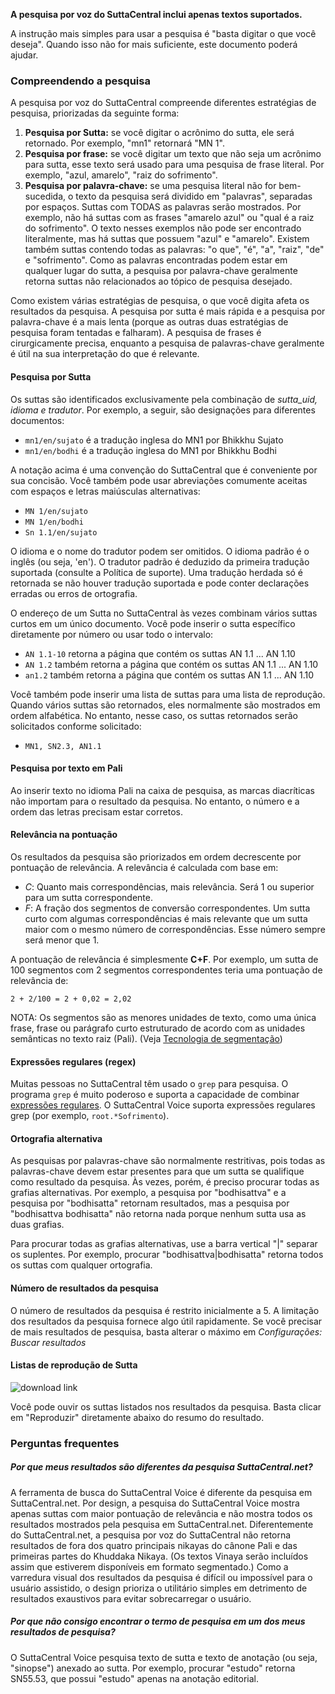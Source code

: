 **A pesquisa por voz do SuttaCentral inclui apenas textos suportados.**

A instrução mais simples para usar a pesquisa é "basta digitar o que você deseja". Quando isso não for mais suficiente, este documento poderá ajudar.

### Compreendendo a pesquisa
A pesquisa por voz do SuttaCentral compreende diferentes estratégias de pesquisa, priorizadas da seguinte forma:

1. **Pesquisa por Sutta:** se você digitar o acrônimo do sutta, ele será retornado. Por exemplo, "mn1" retornará "MN 1".
1. **Pesquisa por frase:** se você digitar um texto que não seja um acrônimo para sutta, esse texto será usado para uma pesquisa de frase literal. Por exemplo, "azul, amarelo", "raiz do sofrimento".
1. **Pesquisa por palavra-chave:** se uma pesquisa literal não for bem-sucedida, o texto da pesquisa será dividido em "palavras", separadas por espaços. Suttas com TODAS as palavras serão mostrados. Por exemplo, não há suttas com as frases "amarelo azul" ou "qual é a raiz do sofrimento". O texto nesses exemplos não pode ser encontrado literalmente, mas há suttas que possuem "azul" e "amarelo". Existem também suttas contendo todas as palavras: "o que", "é", "a", "raiz", "de" e "sofrimento". Como as palavras encontradas podem estar em qualquer lugar do sutta, a pesquisa por palavra-chave geralmente retorna suttas não relacionados ao tópico de pesquisa desejado.

Como existem várias estratégias de pesquisa, o que você digita afeta os resultados da pesquisa. A pesquisa por sutta é mais rápida e a pesquisa por palavra-chave é a mais lenta (porque as outras duas estratégias de pesquisa foram tentadas e falharam). A pesquisa de frases é cirurgicamente precisa, enquanto a pesquisa de palavras-chave geralmente é útil na sua interpretação do que é relevante.

#### Pesquisa por Sutta
Os suttas são identificados exclusivamente pela combinação de _sutta_uid, idioma e tradutor_. Por exemplo, a seguir, são designações para diferentes documentos:

* `mn1/en/sujato` é a tradução inglesa do MN1 por Bhikkhu Sujato
* `mn1/en/bodhi` é a tradução inglesa do MN1 por Bhikkhu Bodhi

A notação acima é uma convenção do SuttaCentral que é conveniente por sua concisão. Você também pode usar abreviações comumente aceitas com espaços e letras maiúsculas alternativas:

* `MN 1/en/sujato`
* `MN 1/en/bodhi`
* `Sn 1.1/en/sujato`

O idioma e o nome do tradutor podem ser omitidos. O idioma padrão é o inglês (ou seja, 'en'). O tradutor padrão é deduzido da primeira tradução suportada (consulte a Política de suporte). Uma tradução herdada só é retornada se não houver tradução suportada e pode conter declarações erradas ou erros de ortografia.


O endereço de um Sutta no SuttaCentral às vezes combinam vários suttas curtos em um único documento. Você pode inserir o sutta específico diretamente por número ou usar todo o intervalo:

* `AN 1.1-10` retorna a página que contém os suttas AN 1.1 ... AN 1.10
* `AN 1.2` também retorna a página que contém os suttas AN 1.1 ... AN 1.10
* `an1.2` também retorna a página que contém os suttas AN 1.1 ... AN 1.10

Você também pode inserir uma lista de suttas para uma lista de reprodução. Quando vários suttas são retornados, eles normalmente são mostrados em ordem alfabética. No entanto, nesse caso, os suttas retornados serão solicitados conforme solicitado:

* `MN1, SN2.3, AN1.1`

#### Pesquisa por texto em Pali
Ao inserir texto no idioma Pali na caixa de pesquisa, as marcas diacríticas não importam para o resultado da pesquisa. No entanto, o número e a ordem das letras precisam estar corretos.

#### Relevância na pontuação
Os resultados da pesquisa são priorizados em ordem decrescente por pontuação de relevância. A relevância é calculada com base em:

* *C*: Quanto mais correspondências, mais relevância. Será 1 ou superior para um sutta correspondente.
* *F*: A fração dos segmentos de conversão correspondentes. Um sutta curto com algumas correspondências é mais relevante que um sutta maior com o mesmo número de correspondências. Esse número sempre será menor que 1.

A pontuação de relevância é simplesmente **C+F**. Por exemplo, um sutta de 100 segmentos com 2 segmentos correspondentes teria uma pontuação de relevância de:

```
2 + 2/100 = 2 + 0,02 = 2,02
``` 

NOTA: Os segmentos são as menores unidades de texto, como uma única frase, frase ou parágrafo curto estruturado de acordo com as unidades semânticas no texto raiz (Pali).  (Veja [Tecnologia de segmentação](https://github.com/sc-voice/sc-voice/wiki/Segmentation-Technology))

#### Expressões regulares (regex)
Muitas pessoas no SuttaCentral têm usado o `grep` para pesquisa. 
O programa `grep` é muito poderoso e suporta a capacidade de combinar [expressões regulares](https://www.google.com/search?q=grep+-E+option). O SuttaCentral Voice suporta expressões regulares grep (por exemplo, `root.*Sofrimento`).

#### Ortografia alternativa
As pesquisas por palavras-chave são normalmente restritivas, pois todas as palavras-chave devem estar presentes para que um sutta se qualifique como resultado da pesquisa. Às vezes, porém, é preciso procurar todas as grafias alternativas. Por exemplo, a pesquisa por "bodhisattva" e a pesquisa por "bodhisatta" retornam resultados, mas a pesquisa por "bodhisattva bodhisatta" não retorna nada porque nenhum sutta usa as duas grafias.

Para procurar todas as grafias alternativas, use a barra vertical "|" separar os suplentes. Por exemplo, procurar "bodhisattva|bodhisatta" retorna todos os suttas com qualquer ortografia.

#### Número de resultados da pesquisa
O número de resultados da pesquisa é restrito inicialmente a 5. A limitação dos resultados da pesquisa fornece algo útil rapidamente. Se você precisar de mais resultados de pesquisa, basta alterar o máximo em 
_Configurações: Buscar resultados_

#### Listas de reprodução de Sutta
![download link](https://github.com/sc-voice/sc-voice/blob/master/src/assets/play-all-de.png)

Você pode ouvir os suttas listados nos resultados da pesquisa. Basta clicar em "Reproduzir" diretamente abaixo do resumo do resultado.

### Perguntas frequentes
##### Por que meus resultados são diferentes da pesquisa SuttaCentral.net?
A ferramenta de busca do SuttaCentral Voice é diferente da pesquisa em SuttaCentral.net. Por design, a pesquisa do SuttaCentral Voice mostra apenas suttas com maior pontuação de relevância e não mostra todos os resultados mostrados pela pesquisa em SuttaCentral.net. Diferentemente do SuttaCentral.net, a pesquisa por voz do SuttaCentral não retorna resultados de fora dos quatro principais nikayas do cânone Pali e das primeiras partes do Khuddaka Nikaya. (Os textos Vinaya serão incluídos assim que estiverem disponíveis em formato segmentado.) Como a varredura visual dos resultados da pesquisa é difícil ou impossível para o usuário assistido, o design prioriza o utilitário simples em detrimento de resultados exaustivos para evitar sobrecarregar o usuário.

##### Por que não consigo encontrar o termo de pesquisa em um dos meus resultados de pesquisa?
O SuttaCentral Voice pesquisa texto de sutta e texto de anotação (ou seja, "sinopse") anexado ao sutta. Por exemplo, procurar "estudo" retorna SN55.53, que possui "estudo" apenas na anotação editorial.
